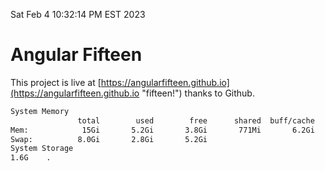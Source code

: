 Sat Feb  4 10:32:14 PM EST 2023

# Angular Fifteen


This project is live at [https://angularfifteen.github.io](https://angularfifteen.github.io "fifteen!") thanks to Github.

```bash
System Memory
               total        used        free      shared  buff/cache   available
Mem:            15Gi       5.2Gi       3.8Gi       771Mi       6.2Gi       9.0Gi
Swap:          8.0Gi       2.8Gi       5.2Gi
System Storage
1.6G	.
```
```bash
